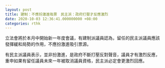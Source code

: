 ```yaml
---
layout: post
title: 建制：不應扮激進吸票　民主派：政府打壓才反應激烈
date: 2020-10-03 12:36:41.000000000 +08:00
categories: rthk
---
```


立法會將於本月中開始新一年度會議，有建制派議員認為，留任的民主派議員應該發揮緩和局勢的作用，不應扮激進吸引票源。

有民主派議員表示，並非扮激進，是政府不斷打壓反對聲音，議員才有激烈反應，重申如果有留任議員未來一年被取消議員資格，民主派必定會更激烈回應。
